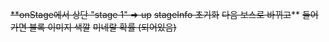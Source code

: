 ~~**onStage에서 상단 "stage 1" => up~~
~~stageInfo 초기화~~
~~다음 보스로 바뀌고~~**
~~들어가면 블록 이미지 색깔~~
~~미네랄 확률 (되어있음)~~
